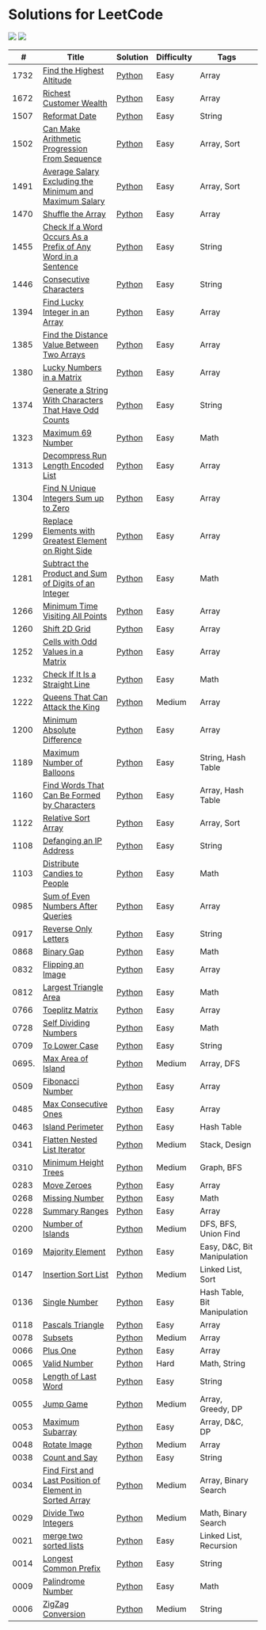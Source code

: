 # Solutions for LeetCode
![](https://img.shields.io/badge/language-Python-blue)
![](https://img.shields.io/badge/%3E-leetcode-yellow)
 

| # | Title | Solution | Difficulty | Tags |
|---| ----- | -------- | ---------- | ---- |
| 1732 | [Find the Highest Altitude](https://leetcode.com/problems/find-the-highest-altitude/) | [Python](./python/1732_Find_the_Highest_Altitude.py) | Easy | Array |
| 1672 | [Richest Customer Wealth](https://leetcode.com/problems/richest-customer-wealth/) | [Python](./python/1672_Richest_Customer_Wealth.py) | Easy | Array |
| 1507 | [Reformat Date](https://leetcode.com/problems/can-make-arithmetic-progression-from-sequence/) | [Python](./python/1507_Reformat_Date.py) | Easy | String |
| 1502 | [Can Make Arithmetic Progression From Sequence](https://leetcode.com/problems/can-make-arithmetic-progression-from-sequence/) | [Python](./python/1502_Can_Make_Arithmetic_Progression_From_Sequence.py) | Easy | Array, Sort |
| 1491 | [Average Salary Excluding the Minimum and Maximum Salary](https://leetcode.com/problems/average-salary-excluding-the-minimum-and-maximum-salary/) | [Python](./python/1491_Average_Salary_Excluding_the_Minimum_and_Maximum_Salary.py) | Easy | Array, Sort |
| 1470 | [Shuffle the Array](https://leetcode.com/problems/shuffle-the-array/) | [Python](./python/1470_Shuffle_the_Array.py) | Easy | Array |
| 1455 | [Check If a Word Occurs As a Prefix of Any Word in a Sentence](https://leetcode.com/problems/check-if-a-word-occurs-as-a-prefix-of-any-word-in-a-sentence/) | [Python](./python/1455_Check_If_a_Word_Occurs_As_a_Prefix_of_Any_Word_in_a_Sentence.py) | Easy | String |
| 1446 | [Consecutive Characters](https://leetcode.com/problems/consecutive-characters/) | [Python](./python/1446_Consecutive_Characters.py) | Easy | String |
| 1394 | [Find Lucky Integer in an Array](https://leetcode.com/problems/find-lucky-integer-in-an-array/) | [Python](./python/1394_Find_Lucky_Integer_in_an_Array.py) | Easy | Array |
| 1385 | [Find the Distance Value Between Two Arrays](https://leetcode.com/problems/find-the-distance-value-between-two-arrays/) | [Python](./python/1385_Find_the_Distance_Value_Between_Two_Arrays.py) | Easy | Array |
| 1380 | [Lucky Numbers in a Matrix](https://leetcode.com/problems/lucky-numbers-in-a-matrix/) | [Python](./python/1380_Lucky_Numbers_in_a_Matrix.py) | Easy | Array |
| 1374 | [Generate a String With Characters That Have Odd Counts](https://leetcode.com/problems/generate-a-string-with-characters-that-have-odd-counts/) | [Python](./python/1374_Generate_a_String_With_Characters_That_Have_Odd_Counts.py) | Easy | String |
| 1323 | [Maximum 69 Number](https://leetcode.com/problems/maximum-69-number/) | [Python](./python/1323_Maximum_69_Number.py) | Easy | Math |
| 1313 | [Decompress Run Length Encoded List](https://leetcode.com/problems/decompress-run-length-encoded-list/) | [Python](./python/1313_Decompress_Run_Length_Encoded_List.py) | Easy | Array |
| 1304 | [Find N Unique Integers Sum up to Zero](https://leetcode.com/problems/find-n-unique-integers-sum-up-to-zero/) | [Python](./python/1304_Find_N_Unique_Integers_Sum_up_to_Zero.py) | Easy | Array |
| 1299 | [Replace Elements with Greatest Element on Right Side](https://leetcode.com/problems/replace-elements-with-greatest-element-on-right-side/) | [Python](./python/1299_Replace_Elements_with_Greatest_Element_on_Right_Side.py) | Easy | Array |
| 1281 | [Subtract the Product and Sum of Digits of an Integer](https://leetcode.com/problems/subtract-the-product-and-sum-of-digits-of-an-integer/) | [Python](./python/1281_Subtract_the_Product_and_Sum_of_Digits_of_an_Integer.py) | Easy | Math |
| 1266 | [Minimum Time Visiting All Points](https://leetcode.com/problems/minimum-time-visiting-all-points/) | [Python](./python/1266_Minimum_Time_Visiting_All_Points.py) | Easy | Array |
| 1260 | [Shift 2D Grid](https://leetcode.com/problems/shift-2d-grid/) | [Python](./python/1260_Shift_2D_Grid.py) | Easy | Array |
| 1252 | [Cells with Odd Values in a Matrix](https://leetcode.com/problems/cells-with-odd-values-in-a-matrix/) | [Python](./python/1252_Cells_with_Odd_Values_in_a_Matrix.py) | Easy | Array |
| 1232 | [Check If It Is a Straight Line](https://leetcode.com/problems/check-if-it-is-a-straight-line/) | [Python](./python/1232_Check_If_It_Is_a_Straight_Line.py) | Easy | Math |
| 1222 | [Queens That Can Attack the King](https://leetcode.com/problems/queens-that-can-attack-the-king/) | [Python](./python/1222_Queens_That_Can_Attack_the_King.py) | Medium | Array |
| 1200 | [Minimum Absolute Difference](https://leetcode.com/problems/minimum-absolute-difference/) | [Python](./python/1200_Minimum_Absolute_Difference.py) | Easy | Array |
| 1189 | [Maximum Number of Balloons](https://leetcode.com/problems/maximum-number-of-balloons/) | [Python](./python/1189_Maximum_Number_of_Balloons.py) | Easy | String, Hash Table |
| 1160 | [Find Words That Can Be Formed by Characters](https://leetcode.com/problems/find-words-that-can-be-formed-by-characters/) | [Python](./python/1160_Find_Words_That_Can_Be_Formed_by_Characters.py) | Easy | Array, Hash Table |
| 1122 | [Relative Sort Array](https://leetcode.com/problems/relative-sort-array/) | [Python](./python/1122_Relative_Sort_Array.py) | Easy | Array, Sort |
| 1108 | [Defanging an IP Address](https://leetcode.com/problems/defanging-an-ip-address/) | [Python](./python/1108_Defanging_an_IP_Address.py) | Easy | String |
| 1103 | [Distribute Candies to People](https://leetcode.com/problems/distribute-candies-to-people/) | [Python](./python/1103_Distribute_Candies_to_People.py) | Easy | Math |
| 0985 | [Sum of Even Numbers After Queries](https://leetcode.com/problems/sum-of-even-numbers-after-queries/) | [Python](./python/0985_Sum_of_Even_Numbers_After_Queries.py) | Easy | Array |
| 0917 | [Reverse Only Letters](https://leetcode.com/problems/reverse-only-letters/) | [Python](./python/0917_Reverse_Only_Letters.py) | Easy | String |
| 0868 | [Binary Gap](https://leetcode.com/problems/binary-gap/) | [Python](./python/0868_Binary_Gap.py) | Easy | Math |
| 0832 | [Flipping an Image](https://leetcode.com/problems/flipping-an-image/) | [Python](./python/0832_Flipping_an_Image.py) | Easy | Array |
| 0812 | [Largest Triangle Area](https://leetcode.com/problems/largest-triangle-area/submissions/) | [Python](./python/0812_Largest_Triangle_Area.py) | Easy | Math |
| 0766 | [Toeplitz Matrix](https://leetcode.com/problems/toeplitz-matrix/) | [Python](./python/0766_Toeplitz_Matrix.py) | Easy | Array |
| 0728 | [Self Dividing Numbers](https://leetcode.com/problems/self-dividing-numbers/) | [Python](./python/0728_Self_Dividing_Numbers.py) | Easy | Math |
| 0709 | [To Lower Case](https://leetcode.com/problems/to-lower-case/) | [Python](./python/0709_To_Lower_Case.py) | Easy | String |
| 0695. | [Max Area of Island](https://leetcode.com/problems/max-area-of-island/) | [Python](./python/0695._Max_Area_of_Island.py) | Medium | Array, DFS |
| 0509 | [Fibonacci Number](https://leetcode.com/problems/fibonacci-number/) | [Python](./python/0509_Fibonacci_Number.py) | Easy | Array |
| 0485 | [Max Consecutive Ones](https://leetcode.com/problems/max-consecutive-ones/) | [Python](./python/0485_Max_Consecutive_Ones.py) | Easy | Array |
| 0463 | [Island Perimeter](https://leetcode.com/problems/island-perimeter/) | [Python](./python/0463_Island_Perimeter.py) | Easy | Hash Table |
| 0341 | [Flatten Nested List Iterator](https://leetcode.com/problems/flatten-nested-list-iterator/) | [Python](./python/0341_Flatten_Nested_List_Iterator.py) | Medium | Stack, Design |
| 0310 | [Minimum Height Trees](https://leetcode.com/problems/minimum-height-trees/) | [Python](./python/0310_Minimum_Height_Trees.py) | Medium | Graph, BFS |
| 0283 | [Move Zeroes](https://leetcode.com/problems/move-zeroes/) | [Python](./python/0283_Move_Zeroes.py) | Easy | Array |
| 0268 | [Missing Number](https://leetcode.com/problems/missing-number/) | [Python](./python/0268_Missing_Number.py) | Easy | Math |
| 0228 | [Summary Ranges](https://leetcode.com/problems/summary-ranges/) | [Python](./python/0228_Summary_Ranges.py) | Easy | Array |
| 0200 | [Number of Islands](https://leetcode.com/problems/number-of-islands/) | [Python](./python/0200_Number_of_Islands.py) | Medium | DFS, BFS, Union Find |
| 0169 | [Majority Element](https://leetcode.com/problems/majority-element/) | [Python](./python/0169_Majority_Element.py) | Easy | Easy, D&C, Bit Manipulation |
| 0147 | [Insertion Sort List](https://leetcode.com/problems/insertion-sort-list/) | [Python](./python/0147_Insertion_Sort_List.py) | Medium | Linked List, Sort |
| 0136 | [Single Number](https://leetcode.com/problems/single-number/) | [Python](./python/0136_Single_Number.py) | Easy | Hash Table, Bit Manipulation  |
| 0118 | [Pascals Triangle](https://leetcode.com/problems/pascals-triangle/) | [Python](./python/0118_Pascals_Triangle.py) | Easy | Array |
| 0078 | [Subsets](https://leetcode.com/problems/subsets/) | [Python](./python/0078_Subsets.py) | Medium | Array |
| 0066 | [Plus One](https://leetcode.com/problems/plus-one/) | [Python](./python/0066_Plus_One.py) | Easy | Array |
| 0065 | [Valid Number](https://leetcode.com/problems/valid-number/) | [Python](./python/0065_Valid_Number.py) | Hard | Math, String |
| 0058 | [Length of Last Word](https://leetcode.com/problems/length-of-last-word/) | [Python](./python/0058_Length_of_Last_Word.py) | Easy | String |
| 0055 | [Jump Game](https://leetcode.com/problems/jump-game/) | [Python](./python/0055_Jump_Game.py) | Medium | Array, Greedy, DP |
| 0053 | [Maximum Subarray](https://leetcode.com/problems/maximum-subarray/) | [Python](./python/0053_Maximum_Subarray.py) | Easy | Array, D&C, DP |
| 0048 | [Rotate Image](https://leetcode.com/problems/rotate-image/) | [Python](./python/0048_Rotate_Image.py) | Medium | Array |
| 0038 | [Count and Say](https://leetcode.com/problems/count-and-say/) | [Python](./python/0038_Count_and_Say.py) | Easy | String |
| 0034 | [Find First and Last Position of Element in Sorted Array](https://leetcode.com/problems/find-first-and-last-position-of-element-in-sorted-array/) | [Python](./python/0034_Find_First_and_Last_Position_of_Element_in_Sorted_Array.py) | Medium | Array, Binary Search |
| 0029 | [Divide Two Integers](https://leetcode.com/problems/divide-two-integers/) | [Python](./python/0029_Divide_Two_Integers.py) | Medium | Math, Binary Search |
| 0021 | [merge two sorted lists](https://leetcode.com/problems/merge-two-sorted-lists/) | [Python](./python/0021_merge_two_sorted_lists.py) | Easy | Linked List, Recursion |
| 0014 | [Longest Common Prefix](https://leetcode.com/problems/longest-common-prefix/) | [Python](./python/0014_Longest_Common_Prefix.py) | Easy | String |
| 0009 | [Palindrome Number](https://leetcode.com/problems/palindrome-number/) | [Python](./python/0009_Palindrome_Number.py) | Easy | Math |
| 0006 | [ZigZag Conversion](https://leetcode.com/problems/zigzag-conversion/) | [Python](./python/0006_ZigZag_Conversion.py) | Medium | String |
